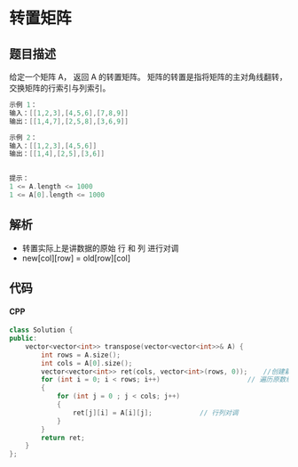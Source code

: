 # 转置矩阵

## 题目描述
给定一个矩阵 A， 返回 A 的转置矩阵。
矩阵的转置是指将矩阵的主对角线翻转，交换矩阵的行索引与列索引。
```c
示例 1：
输入：[[1,2,3],[4,5,6],[7,8,9]]
输出：[[1,4,7],[2,5,8],[3,6,9]]

示例 2：
输入：[[1,2,3],[4,5,6]]
输出：[[1,4],[2,5],[3,6]]
 

提示：
1 <= A.length <= 1000
1 <= A[0].length <= 1000
```

## 解析
- 转置实际上是讲数据的原始 行 和 列 进行对调
- new[col][row] = old[row][col]

## 代码
#### CPP
```CPP
class Solution {
public:
    vector<vector<int>> transpose(vector<vector<int>>& A) {
        int rows = A.size();
        int cols = A[0].size();
        vector<vector<int>> ret(cols, vector<int>(rows, 0));    //创建新的数组
        for (int i = 0; i < rows; i++)                      // 遍历原数组
        {
            for (int j = 0 ; j < cols; j++)
            {   
                ret[j][i] = A[i][j];            // 行列对调
            }
        }
        return ret;
    }
};
```